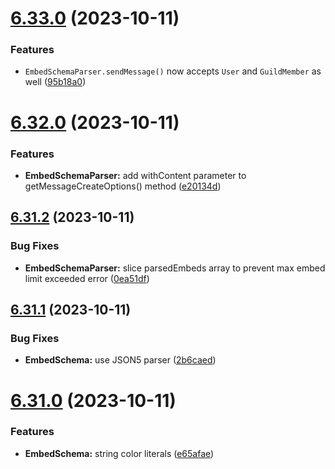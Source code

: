 # [6.33.0](https://github.com/onesoft-sudo/sudobot/compare/v6.32.0...v6.33.0) (2023-10-11)


### Features

* `EmbedSchemaParser.sendMessage()` now accepts `User` and `GuildMember` as well ([95b18a0](https://github.com/onesoft-sudo/sudobot/commit/95b18a0b692a45f5d273334ffd01ff587b2ea6d3))



# [6.32.0](https://github.com/onesoft-sudo/sudobot/compare/v6.31.2...v6.32.0) (2023-10-11)


### Features

* **EmbedSchemaParser:** add withContent parameter to getMessageCreateOptions() method ([e20134d](https://github.com/onesoft-sudo/sudobot/commit/e20134dd17d692f005247f66d3ad2e2271d57ace))



## [6.31.2](https://github.com/onesoft-sudo/sudobot/compare/v6.31.1...v6.31.2) (2023-10-11)


### Bug Fixes

* **EmbedSchemaParser:** slice parsedEmbeds array to prevent max embed limit exceeded error ([0ea51df](https://github.com/onesoft-sudo/sudobot/commit/0ea51dfd8f274a2e176cf0fa5edb0e449746c04f))



## [6.31.1](https://github.com/onesoft-sudo/sudobot/compare/v6.31.0...v6.31.1) (2023-10-11)


### Bug Fixes

* **EmbedSchema:** use JSON5 parser ([2b6caed](https://github.com/onesoft-sudo/sudobot/commit/2b6caedd7686bf408d635645ab923ce5464cf056))



# [6.31.0](https://github.com/onesoft-sudo/sudobot/compare/v6.30.0...v6.31.0) (2023-10-11)


### Features

* **EmbedSchema:** string color literals ([e65afae](https://github.com/onesoft-sudo/sudobot/commit/e65afae5646720bf791d81ed222403b275df6e49))



